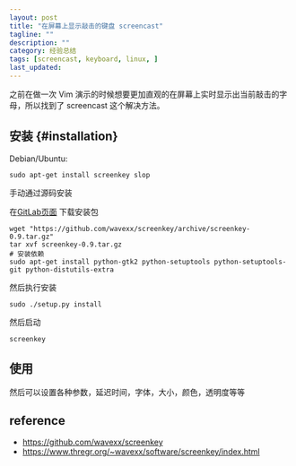 ```yaml
---
layout: post
title: "在屏幕上显示敲击的键盘 screencast"
tagline: ""
description: ""
category: 经验总结
tags: [screencast, keyboard, linux, ]
last_updated: 
---
```


之前在做一次 Vim 演示的时候想要更加直观的在屏幕上实时显示出当前敲击的字母，所以找到了 screencast 这个解决方法。

## 安装 {#installation}

Debian/Ubuntu:

    sudo apt-get install screenkey slop


手动通过源码安装

在[GitLab页面](https://gitlab.com/screenkey/screenkey) 下载安装包

    wget "https://github.com/wavexx/screenkey/archive/screenkey-0.9.tar.gz"
    tar xvf screenkey-0.9.tar.gz
    # 安装依赖
    sudo apt-get install python-gtk2 python-setuptools python-setuptools-git python-distutils-extra

然后执行安装

    sudo ./setup.py install

然后启动

    screenkey

## 使用

然后可以设置各种参数，延迟时间，字体，大小，颜色，透明度等等

## reference

- <https://github.com/wavexx/screenkey>
- <https://www.thregr.org/~wavexx/software/screenkey/index.html>

